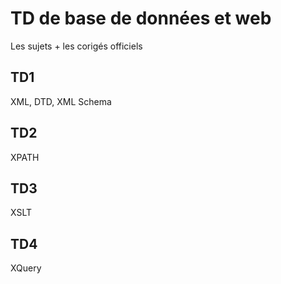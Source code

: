 # TD de base de données et web 
Les sujets + les corigés officiels

## TD1
XML, DTD, XML Schema

## TD2
XPATH

## TD3
XSLT

## TD4 
XQuery
